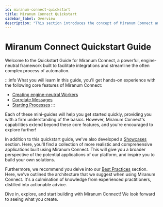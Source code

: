 ```yaml
---
id: miranum-connect-quickstart
title: Miranum Connect Quickstart
sidebar_label: Overview
description: "This section introduces the concept of Miranum Connect and how to use it."
---
```


# Miranum Connect Quickstart Guide

Welcome to the Quickstart Guide for Miranum Connect, a powerful, engine-neutral framework built to facilitate
integrations and streamline the often complex process of automation.

:::info What you will learn
In this guide, you'll get hands-on experience with the following core features of Miranum Connect:
- [Creating engine-neutral Workers](worker-quickstart.md)
- [Correlate Messages](message-quickstart.md)
- [Starting Processes](process-start-quickstart.md)
:::

Each of these mini-guides will help you get started quickly, providing you with a firm understanding of the basics.
However, Miranum Connect's capabilities extend beyond these core features, and you're encouraged to explore further!

In addition to this quickstart guide, we've also developed a [Showcases](../../showcases/pizza-order-miranum.md) section. Here, you'll find a collection of more
realistic and comprehensive applications built using Miranum Connect. This will give you a broader perspective of the
potential applications of our platform, and inspire you to build your own solutions.

Furthermore, we recommend you delve into our [Best Practices](../../best-practices/hexagonal-architecture.md) section. Here, we've outlined the architecture that we
suggest when using Miranum Connect. It's a culmination of knowledge from experienced practitioners, distilled into
actionable advice.

Dive in, explore, and start building with Miranum Connect! We look forward to seeing what you create.
